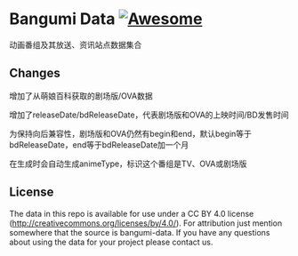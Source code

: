 # Bangumi Data [![Awesome](https://badgen.net/badge/icon/awesome/fc60a8?icon=awesome&label)](https://github.com/bangumi-data/awesome)

动画番组及其放送、资讯站点数据集合

## Changes

增加了从萌娘百科获取的剧场版/OVA数据

增加了releaseDate/bdReleaseDate，代表剧场版和OVA的上映时间/BD发售时间

为保持向后兼容性，剧场版和OVA仍然有begin和end，默认begin等于bdReleaseDate，end等于bdReleaseDate加一个月

在生成时会自动生成animeType，标识这个番组是TV、OVA或剧场版

## License

The data in this repo is available for use under a CC BY 4.0 license (http://creativecommons.org/licenses/by/4.0/). For attribution just mention somewhere that the source is bangumi-data. If you have any questions about using the data for your project please contact us.
